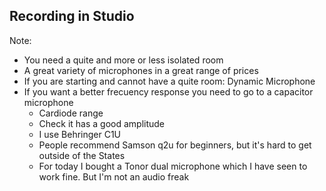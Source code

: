 ## Recording in Studio

Note: 
* You need a quite and more or less isolated room
* A great variety of microphones in a great range of prices
* If you are starting and cannot have a quite room: Dynamic Microphone
* If you want a better frecuency response you need to go to a capacitor microphone
	* Cardiode range
	* Check it has a good amplitude
	* I use Behringer C1U
	* People recommend Samson q2u for beginners, but it's hard to get outside of the States
	* For today I bought a Tonor dual microphone which I have seen to work fine. But I'm not an audio freak
